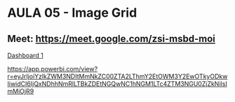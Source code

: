 # AULA 05 - Image Grid

## Meet: https://meet.google.com/zsi-msbd-moi

<a href = "https://app.powerbi.com/view?r=eyJrIjoiOTM4MzY4MGYtNTZhMy00ODAyLWE3MjYtZDQ3NDk3ZTI5YjExIiwidCI6IjQxNDhhNmRlLTBkZDEtNGQwNC1hNGM1LTc4ZTM3NGU0ZjZkNiIsImMiOjR9">Dashboard 1 </a>


https://app.powerbi.com/view?r=eyJrIjoiYzlkZWM3NDItMmNkZC00ZTA2LThmY2EtOWM3Y2EwOTkyODkwIiwidCI6IjQxNDhhNmRlLTBkZDEtNGQwNC1hNGM1LTc4ZTM3NGU0ZjZkNiIsImMiOjR9

